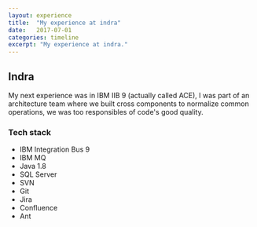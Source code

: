 ```yaml
---
layout: experience
title:  "My experience at indra"
date:   2017-07-01
categories: timeline
excerpt: "My experience at indra."
---
```


## Indra

My next experience was in IBM IIB 9 (actually called ACE), I was part of an architecture team where we built cross components to normalize common operations, we was too responsibles of code's good quality.

### Tech stack

- IBM Integration Bus 9
- IBM MQ
- Java 1.8
- SQL Server
- SVN
- Git
- Jira
- Confluence
- Ant